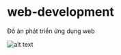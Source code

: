 # web-development
Đồ án phát triển ứng dụng web

![alt text](https://raw.githubusercontent.com/garrickdu/web-development/master/screenshot.png)
